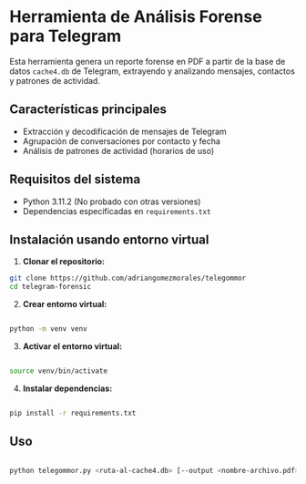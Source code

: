 # Herramienta de Análisis Forense para Telegram

Esta herramienta genera un reporte forense en PDF a partir de la base de datos `cache4.db` de Telegram, extrayendo y analizando mensajes, contactos y patrones de actividad.

## Características principales
- Extracción y decodificación de mensajes de Telegram
- Agrupación de conversaciones por contacto y fecha
- Análisis de patrones de actividad (horarios de uso)

## Requisitos del sistema
- Python 3.11.2 (No probado con otras versiones)
- Dependencias especificadas en `requirements.txt`

## Instalación usando entorno virtual

1. **Clonar el repositorio:**
```bash
git clone https://github.com/adriangomezmorales/telegommor
cd telegram-forensic
```
2. **Crear entorno virtual:**

```bash

python -m venv venv
```
3. **Activar el entorno virtual:**

```bash

source venv/bin/activate
```
4. **Instalar dependencias:**

```bash

pip install -r requirements.txt
```
## Uso

```bash

python telegommor.py <ruta-al-cache4.db> [--output <nombre-archivo.pdf>]
```
